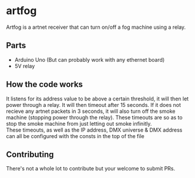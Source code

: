 # artfog
Artfog is a artnet receiver that can turn on/off a fog machine using a relay.

## Parts
- Arduino Uno (But can probably work with any ethernet board)
- 5V relay

## How the code works
It listens for its address value to be above a certain threshold, it will then let power through a relay. It will then timeout after 15 seconds.
If it does not recieve any artnet packets in 3 seconds, it will also turn off the smoke machine (stopping power through the relay). These timeouts are
so as to stop the smoke machine from just letting out smoke infinitly.  
These timeouts, as well as the IP address, DMX universe & DMX address can all be configured with the consts in the top of the file

## Contributing
There's not a whole lot to contribute but your welcome to submit PRs.

